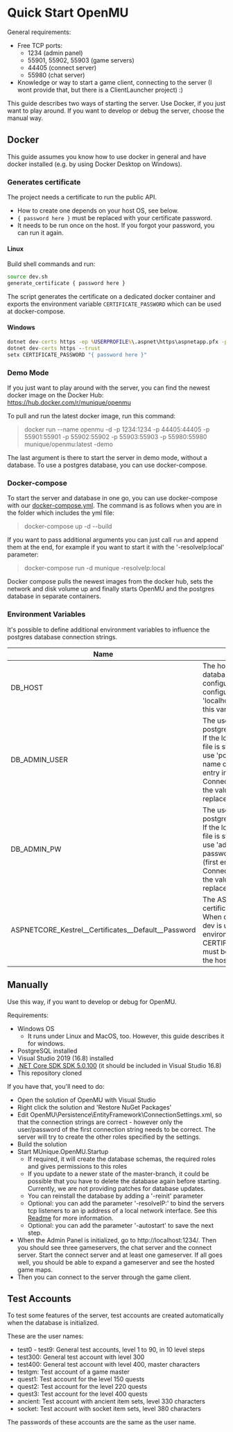 # Quick Start OpenMU

General requirements:
  * Free TCP ports:
    * 1234 (admin panel)
    * 55901, 55902, 55903 (game servers)
    * 44405 (connect server)
    * 55980 (chat server)
  * Knowledge or way to start a game client, connecting to the server (I wont provide that, but there is a ClientLauncher project) :)

This guide describes two ways of starting the server. Use Docker, if you just want to play around. If you want to develop or debug the server, choose the manual way.

## Docker

This guide assumes you know how to use docker in general and have docker installed (e.g. by using Docker Desktop on Windows).

### Generates certificate
The project needs a certificate to run the public API.
  * How to create one depends on your host OS, see below.
  * `{ password here }` must be replaced with your certificate password.
  * It needs to be run once on the host. If you forgot your password, you can run it again.

#### Linux

Build shell commands and run:

```bash
source dev.sh
generate_certificate { password here }
```

The script generates the certificate on a dedicated docker container and exports the environment variable `CERTIFICATE_PASSWORD` which can be used at docker-compose.

#### Windows
```cmd
dotnet dev-certs https -ep %USERPROFILE%\.aspnet\https\aspnetapp.pfx -p { password here }
dotnet dev-certs https --trust
setx CERTIFICATE_PASSWORD "{ password here }"
```

### Demo Mode
If you just want to play around with the server, you can find the newest docker image on the Docker Hub:
https://hub.docker.com/r/munique/openmu

To pull and run the latest docker image, run this command:
> docker run --name openmu -d -p 1234:1234 -p 44405:44405 -p 55901:55901 -p 55902:55902 -p 55903:55903 -p 55980:55980 munique/openmu:latest -demo

The last argument is there to start the server in demo mode, without a database. To use a postgres database, you can use docker-compose.

### Docker-compose

To start the server and database in one go, you can use docker-compose with our [docker-compose.yml](docker-compose.yml). The command is as follows when you are in the folder which includes the yml file:
> docker-compose up -d --build

If you want to pass additional arguments you can just call ```run``` and append them at the end, for example if you want to start it with the '-resolveIp:local' parameter:
> docker-compose run -d munique -resolveIp:local

Docker compose pulls the newest images from the docker hub, sets the network and disk volume up and finally starts OpenMU and the postgres database in separate containers.

### Environment Variables
It's possible to define additional environment variables to influence the postgres database connection strings.

| Name | Description         |
|------|---------------------|
| DB_HOST | The hostname of the database. If the local configuration file is still configured to use 'localhost', the value of this variable replaces it |
| DB_ADMIN_USER | The user name of the postgres admin account. If the local configuration file is still configured to use 'postgres' for the user name of the admin (first entry in the ConnectionSettings.xml), the value of this variable replaces it. |
| DB_ADMIN_PW | The user name of the postgres admin account. If the local configuration file is still configured to use 'admin' for the user password of the admin (first entry in the ConnectionSettings.xml), the value of this variable replaces it. |
| ASPNETCORE_Kestrel__Certificates__Default__Password | The ASP NET application certificate password. When docker-compose-dev is used, the environment variable CERTIFICATE_PASSWORD must be exported/set on the host system instead. |

## Manually

Use this way, if you want to develop or debug for OpenMU.

Requirements:
* Windows OS
  * It runs under Linux and MacOS, too. However, this guide describes it for windows.
* PostgreSQL installed
* Visual Studio 2019 (16.8) installed
* [.NET Core SDK SDK 5.0.100](https://dotnet.microsoft.com/download/dotnet/5.0) (it should be included in Visual Studio 16.8)
* This repository cloned

If you have that, you'll need to do:
* Open the solution of OpenMU with Visual Studio
* Right click the solution and 'Restore NuGet Packages'
* Edit OpenMU\Persistence\EntityFramework\ConnectionSettings.xml, so that the connection strings are correct - however only the user/password of the first connection string needs to be correct. The server will try to create the other roles specified by the settings.
* Build the solution 
* Start MUnique.OpenMU.Startup
  * If required, it will create the database schemas, the required roles and gives permissions to this roles
  * If you update to a newer state of the master-branch, it could be possible that you have to delete the database again before starting. Currently, we are not providing patches for database updates.
  * You can reinstall the database by adding a '-reinit' parameter
  * Optional: you can add the parameter '-resolveIP:' to bind the servers tcp listeners to an ip address of a local network interface. See this [Readme](src/Startup/Readme.md) for more information.
  * Optional: you can add the parameter '-autostart' to save the next step.
* When the Admin Panel is initialized, go to http://localhost:1234/. Then you should see three gameservers,
the chat server and the connect server. Start the connect server and at least one gameserver.
If all goes well, you should be able to expand a gameserver and see the hosted game maps.
* Then you can connect to the server through the game client.

## Test Accounts

To test some features of the server, test accounts are created automatically when the database is initialized.

These are the user names:
  * test0 - test9: General test accounts, level 1 to 90, in 10 level steps
  * test300: General test account with level 300
  * test400: General test account with level 400, master characters
  * testgm: Test account of a game master
  * quest1: Test account for the level 150 quests
  * quest2: Test account for the level 220 quests
  * quest3: Test account for the level 400 quests
  * ancient: Test account with ancient item sets, level 330 characters
  * socket: Test account with socket item sets, level 380 characters

The passwords of these accounts are the same as the user name.
